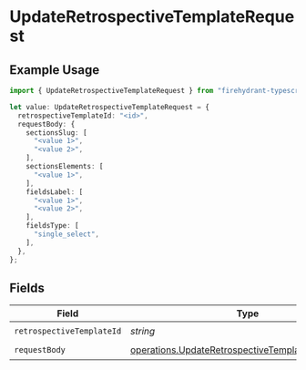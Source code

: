 # UpdateRetrospectiveTemplateRequest

## Example Usage

```typescript
import { UpdateRetrospectiveTemplateRequest } from "firehydrant-typescript-sdk/models/operations";

let value: UpdateRetrospectiveTemplateRequest = {
  retrospectiveTemplateId: "<id>",
  requestBody: {
    sectionsSlug: [
      "<value 1>",
      "<value 2>",
    ],
    sectionsElements: [
      "<value 1>",
    ],
    fieldsLabel: [
      "<value 1>",
      "<value 2>",
    ],
    fieldsType: [
      "single_select",
    ],
  },
};
```

## Fields

| Field                                                                                                                  | Type                                                                                                                   | Required                                                                                                               | Description                                                                                                            |
| ---------------------------------------------------------------------------------------------------------------------- | ---------------------------------------------------------------------------------------------------------------------- | ---------------------------------------------------------------------------------------------------------------------- | ---------------------------------------------------------------------------------------------------------------------- |
| `retrospectiveTemplateId`                                                                                              | *string*                                                                                                               | :heavy_check_mark:                                                                                                     | N/A                                                                                                                    |
| `requestBody`                                                                                                          | [operations.UpdateRetrospectiveTemplateRequestBody](../../models/operations/updateretrospectivetemplaterequestbody.md) | :heavy_check_mark:                                                                                                     | N/A                                                                                                                    |